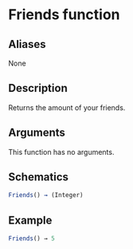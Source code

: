 # Friends function

## Aliases

None

## Description

Returns the amount of your friends.

## Arguments

This function has no arguments.

## Schematics

```js
Friends() → (Integer)
```

## Example

```js
Friends() → 5
```
